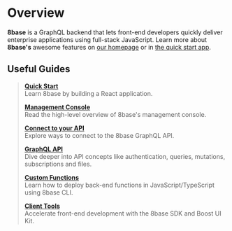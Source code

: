 # Overview

**8base** is a GraphQL backend that lets front-end developers quickly deliver enterprise applications using full-stack JavaScript. Learn more about **8base's** awesome features on [our homepage](https://8base.com) or in [the quick start app](./quick-start.md).

## Useful Guides

> [**Quick Start**](./quick-start.md)  
> Learn 8base by building a React application.	
>
> [**Management Console**](../8base-console/README.md)  
> Read the high-level overview of 8base's management console.	
>
> [**Connect to your API**](./connecting-to-api.md)  
> Explore ways to connect to the 8base GraphQL API.	
>
> [**GraphQL API**](../8base-console/graphql-api/README.md)  
> Dive deeper into API concepts like authentication, queries, mutations, subscriptions and files.	
>
> [**Custom Functions**](../8base-console/custom-functions/README.md)  
> Learn how to deploy back-end functions in JavaScript/TypeScript using 8base CLI.	
>
> [**Client Tools**](../development-tools/sdk/README.md)  
> Accelerate front-end development with the 8base SDK and Boost UI Kit.	
